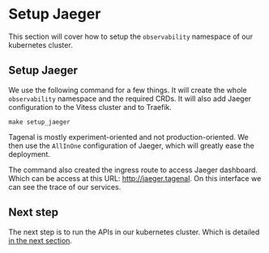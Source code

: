 # Setup Jaeger

This section will cover how to setup the `observability` namespace of our kubernetes cluster.

## Setup Jaeger

We use the following command for a few things. It will create the whole `observability` namespace and the required CRDs. It will also add Jaeger configuration to the Vitess cluster and to Traefik.

```
make setup_jaeger
```

Tagenal is mostly experiment-oriented and not production-oriented. We then use the `AllInOne` configuration of Jaeger, which will greatly ease the deployment.

The command also created the ingress route to access Jaeger dashboard. Which can be access at this URL: http://jaeger.tagenal. On this interface we can see the trace of our services.

## Next step

The next step is to run the APIs in our kubernetes cluster. Which is detailed [in the next section](./setup-apis.md).